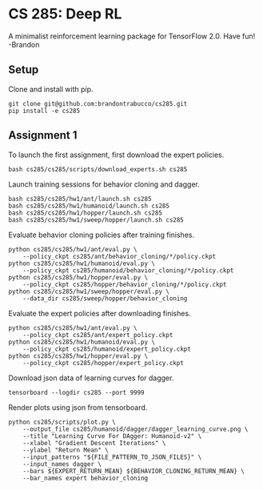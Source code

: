 # CS 285: Deep RL

A minimalist reinforcement learning package for TensorFlow 2.0. Have fun! -Brandon

## Setup

Clone and install with pip.

``` 
git clone git@github.com:brandontrabucco/cs285.git
pip install -e cs285
```

## Assignment 1

To launch the first assignment, first download the expert policies.

```
bash cs285/cs285/scripts/download_experts.sh cs285
```

Launch training sessions for behavior cloning and dagger.

```
bash cs285/cs285/hw1/ant/launch.sh cs285
bash cs285/cs285/hw1/humanoid/launch.sh cs285
bash cs285/cs285/hw1/hopper/launch.sh cs285
bash cs285/cs285/hw1/sweep/hopper/launch.sh cs285
```

Evaluate behavior cloning policies after training finishes.

```
python cs285/cs285/hw1/ant/eval.py \
    --policy_ckpt cs285/ant/behavior_cloning/*/policy.ckpt
python cs285/cs285/hw1/humanoid/eval.py \
    --policy_ckpt cs285/humanoid/behavior_cloning/*/policy.ckpt
python cs285/cs285/hw1/hopper/eval.py \
    --policy_ckpt cs285/hopper/behavior_cloning/*/policy.ckpt
python cs285/cs285/hw1/sweep/hopper/eval.py \
    --data_dir cs285/sweep/hopper/behavior_cloning
```

Evaluate the expert policies after downloading finishes.

```
python cs285/cs285/hw1/ant/eval.py \
    --policy_ckpt cs285/ant/expert_policy.ckpt
python cs285/cs285/hw1/humanoid/eval.py \
    --policy_ckpt cs285/humanoid/expert_policy.ckpt
python cs285/cs285/hw1/hopper/eval.py \
    --policy_ckpt cs285/hopper/expert_policy.ckpt
```

Download json data of learning curves for dagger.

```
tensorboard --logdir cs285 --port 9999
```

Render plots using json from tensorboard.

```
python cs285/scripts/plot.py \
    --output_file cs285/humanoid/dagger/dagger_learning_curve.png \
    --title "Learning Curve For DAgger: Humanoid-v2" \
    --xlabel "Gradient Descent Iterations" \
    --ylabel "Return Mean" \
    --input_patterns "${FILE_PATTERN_TO_JSON_FILES}" \
    --input_names dagger \
    --bars ${EXPERT_RETURN_MEAN} ${BEHAVIOR_CLONING_RETURN_MEAN} \
    --bar_names expert behavior_cloning
```
